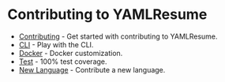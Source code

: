 # Contributing to YAMLResume

- [Contributing](https://yamlresume.dev/docs/contributing) - Get started with
  contributing to YAMLResume.
- [CLI](https://yamlresume.dev/docs/contributing/cli) - Play with the CLI.
- [Docker](https://yamlresume.dev/docs/contributing/docker) - Docker customization.
- [Test](https://yamlresume.dev/docs/contributing/test) - 100% test coverage.
- [New Language](https://yamlresume.dev/docs/contributing/new-language) -
  Contribute a new language.
